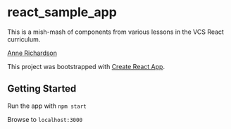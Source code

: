 # react_sample_app

This is a mish-mash of components from various lessons in the VCS React curriculum.

[Anne Richardson](https://github.com/lortza)

This project was bootstrapped with [Create React App](https://github.com/facebookincubator/create-react-app).

## Getting Started

Run the app with `npm start`

Browse to `localhost:3000`
